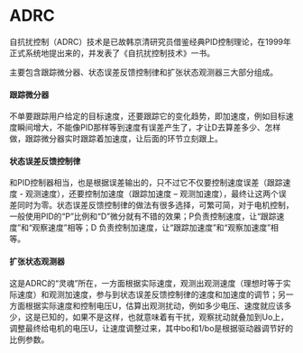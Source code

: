 # ADRC

自抗扰控制（ADRC）技术是已故韩京清研究员借鉴经典PID控制理论，在1999年正式系统地提出来的，并发表了《自抗扰控制技术》一书。


主要包含跟踪微分器、状态误差反馈控制律和扩张状态观测器三大部分组成。


#### 跟踪微分器

不单要跟踪用户给定的目标速度，还要跟踪它的变化趋势，即加速度，例如目标速度瞬间增大，不能像PID那样等到速度有误差产生了，才让D去算差多少、怎样做，跟踪微分器实时跟踪着加速度，让后面的环节立刻跟上。
#### 状态误差反馈控制律

和PID控制器相当，也是根据误差输出的，只不过它不仅要控制速度误差（跟踪速度 - 观测速度），还要控制加速度（跟踪加速度 – 观测加速度），最终让这两个误差同时为零。状态误差反馈控制律的做法有很多选择，可繁可简，对于电机控制，一般使用PID的“P”比例和“D”微分就有不错的效果；P负责控制速度，让“跟踪速度”和“观察速度”相等；D 负责控制加速度，让“跟踪加速度”和“观察加速度”相等。
#### 扩张状态观测器

这是ADRC的“灵魂”所在，一方面根据实际速度，观测出观测速度（理想时等于实际速度）和观测加速度，参与到状态误差反馈控制律的速度和加速度的调节；另一方面根据实际速度和控制电压U，估算出观测扰动，例如多少电压、速度就应该多少，这是已知的，如果不是这样，也就意味着有干扰，观察扰动就叠加到Uo上，调整最终给电机的电压U，让速度调整过来，其中bo和1/bo是根据驱动器调节好的比例参数。

